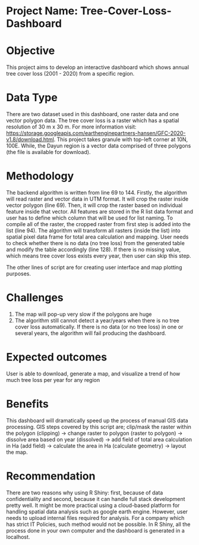 # Project Name: Tree-Cover-Loss-Dashboard

# Objective
This project aims to develop an interactive dashboard which shows annual tree cover loss (2001 - 2020) from a specific region.

# Data Type
There are two dataset used in this dashboard, one raster data and one vector polygon data. The tree cover loss is a raster which has a spatial resolution of 30 m x 30 m. For more information visit: https://storage.googleapis.com/earthenginepartners-hansen/GFC-2020-v1.8/download.html. This project takes granule with top-left corner at 10N, 100E.  While, the Dayun region is a vector data comprised of three polygons (the file is available for download).

# Methodology
The backend algorithm is written from line 69 to 144. Firstly, the algorithm will read raster and vector data in UTM format. It will crop the raster inside vector polygon (line 69). Then, it will crop the raster based on individual feature inside that vector. All features are stored in the R list data format and user has to define which column that will be used for list naming. To compile all of the raster, the cropped raster from first step is added into the list (line 94). The algorithm will transform all rasters (inside the list) into spatial pixel data frame for total area calculation and mapping. User needs to check whether there is no data (no tree loss) from the generated table and modify the table accordingly (line 128). If there is no missing value, which means tree cover loss exists every year, then user can skip this step. 

The other lines of script are for creating user interface and map plotting purposes.

# Challenges
1. The map will pop-up very slow if the polygons are huge
2. The algorithm still cannot detect a year/years when there is no tree cover loss automatically. If there is no data (or no tree loss) in one or several years, the algorithm will fail producing the dashboard.

# Expected outcomes
User is able to download, generate a map, and visualize a trend of how much tree loss per year for any region

# Benefits
This dashboard will dramatically speed up the process of manual GIS data processing. GIS steps covered by this script are; clip/mask the raster within the polygon (clipping) -> change raster to polygon (raster to polygon) -> dissolve area based on year (dissolved) -> add field of total area calculation in Ha (add field) -> calculate the area in Ha (calculate geometry) -> layout the map.

# Recommendation
There are two reasons why using R Shiny: first, because of data confidentiality and second, because it can handle full stack development pretty well. It might be more practical using a cloud-based platform for handling spatial data analysis such as google earth engine. However, user needs to upload internal files required for analysis. For a company which has strict IT Policies, such method would not be possible. In R Shiny, all the process done in your own computer and the dashboard is generated in a localhost.

  
